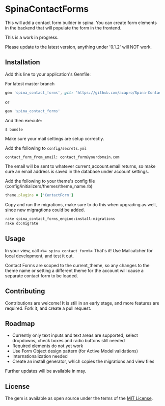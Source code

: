 # SpinaContactForms
This will add a contact form builder in spina. You can create form elements in the backend that will populate the form in the frontend.

This is a work in progress.

Please update to the latest version, anything under '0.1.2' will NOT work.

## Installation
Add this line to your application's Gemfile:

For latest master branch
```ruby
gem 'spina_contact_forms', git: 'https://github.com/acapro/Spina-Contact-Forms'
```
or
```ruby
gem 'spina_contact_forms'
```

And then execute:
```bash
$ bundle
```

Make sure your mail settings are setup correctly.

Add the following to `config/secrets.yml`
```
contact_form_from_email: contact_form@yourdomain.com
```

The email will be sent to whatever current_account.email returns, so make sure an email address is saved in the database under account settings.


Add the following to your theme's config file (config/initializers/themes/theme_name.rb)
```ruby
theme.plugins = ['ContactForm']
```

Copy and run the migrations, make sure to do this when upgrading as well, since new migragtions could be added.
```bash
rake spina_contact_forms_engine:install:migrations
rake db:migrate
```

## Usage
In your view, call `<%= spina_contact_form%>`
That's it! Use Mailcatcher for local development, and test it out.

Contact Forms are scoped to the current_theme, so any changes to the theme name or setting a different theme for the account will cause a separate contact form to be loaded.

## Contributing
Contributions are welcome! It is still in an early stage, and more features are required. Fork it, and create a pull request.

## Roadmap
* Currently only text inputs and text areas are supported, select dropdowns, check boxes and radio buttons still needed
* Required elements do not yet work
* Use Form Object design pattern (for Active Model validations)
* Internationalization needed
* Create an install generator, which copies the migrations and view files

Further updates will be available in may.


## License
The gem is available as open source under the terms of the [MIT License](http://opensource.org/licenses/MIT).
